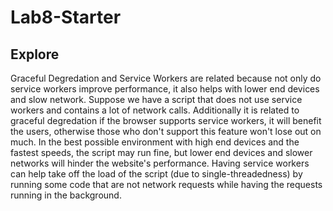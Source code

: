 # Lab8-Starter

## Explore
Graceful Degredation and Service Workers are related because not only do service workers improve performance, it also helps with lower end devices and slow network. Suppose we have a script that does not use service workers and contains a lot of network calls. Additionally it is related to graceful degredation if the browser supports service workers, it will benefit the users, otherwise those who don't support this feature won't lose out on much. In the best possible environment with high end devices and the fastest speeds, the script may run fine, but lower end devices and slower networks will hinder the website's performance. Having service workers can help take off the load of the script (due to single-threadedness) by running some code that are not network requests while having the requests running in the background.